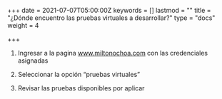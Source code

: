 +++
date = 2021-07-07T05:00:00Z
keywords = []
lastmod = ""
title = "¿Dónde encuentro las pruebas virtuales a desarrollar?"
type = "docs"
weight = 4

+++
1.	Ingresar a la pagina www.miltonochoa.com con las credenciales asignadas
2.	Seleccionar la opción “pruebas virtuales”

 

3.	Revisar las pruebas disponibles por aplicar
